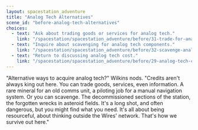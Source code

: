 ```yaml
---
layout: spacestation_adventure
title: "Analog Tech Alternatives"
scene_id: "before-analog-tech-alternatives"
choices:
  - text: "Ask about trading goods or services for analog tech."
    link: "/spacestation/spacestation_adventure/before/31-trade-for-analog/"
  - text: "Inquire about scavenging for analog tech components."
    link: "/spacestation/spacestation_adventure/before/32-scavenge-analog-components/"
  - text: "Return to discussing analog tech cost."
    link: "/spacestation/spacestation_adventure/before/29-analog-tech-cost/"
---
```


"Alternative ways to acquire analog tech?" Wilkins nods. "Credits aren't always king out here. You can trade goods, services, even information. A rare mineral for an old comms unit, a piloting job for a manual navigation system. Or you can scavenge. The decommissioned sections of the station, the forgotten wrecks in asteroid fields. It's a long shot, and often dangerous, but you might find what you need. It's all about being resourceful, about thinking outside the Wires' network. That's how we survive out here."

